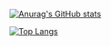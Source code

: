 <!--
**Sorlance/Sorlance** is a ✨ _special_ ✨ repository because its `README.md` (this file) appears on your GitHub profile.

Here are some ideas to get you started:

- 🔭 I’m currently working on ...
- 🌱 I’m currently learning ...
- 👯 I’m looking to collaborate on ...
- 🤔 I’m looking for help with ...
- 💬 Ask me about ...
- 📫 How to reach me: ...
- 😄 Pronouns: ...
- ⚡ Fun fact: ...
-->

[![Anurag's GitHub stats](https://github-readme-stats.vercel.app/api?username=Sorlance)](https://github.com/anuraghazra/github-readme-stats)

[![Top Langs](https://github-readme-stats.vercel.app/api/top-langs/?username=Sorlance&layout=compact)](https://github.com/anuraghazra/github-readme-stats)
